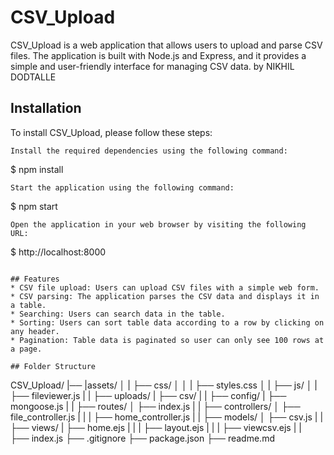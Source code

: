 # CSV_Upload
CSV_Upload is a web application that allows users to upload and parse CSV files. The application is built with Node.js and Express, and it provides a simple and user-friendly interface for managing CSV data.
by NIKHIL DODTALLE
## Installation
To install CSV_Upload, please follow these steps:


```
Install the required dependencies using the following command:
```
$ npm install 
```
Start the application using the following command:
```
$ npm start 
```
Open the application in your web browser by visiting the following URL:
```
$ http://localhost:8000 
```

## Features
* CSV file upload: Users can upload CSV files with a simple web form.
* CSV parsing: The application parses the CSV data and displays it in a table.
* Searching: Users can search data in the table.
* Sorting: Users can sort table data according to a row by clicking on any header.
* Pagination: Table data is paginated so user can only see 100 rows at a page.

## Folder Structure
```
CSV_Upload/
|── |assets/
│   |      ├── css/
│   │      |     ├── styles.css
│   |      ├── js/
│   |            ├── fileviewer.js
|   |
├── uploads/
|   ├── csv/
|   |
├── config/
|   ├── mongoose.js
|   |
├── routes/
│   ├── index.js
|   |
├── controllers/
│   ├── file_controller.js
|   |
|   ├── home_controller.js
|   |
├── models/
│   ├── csv.js
|   |
├── views/
|   ├── home.ejs
|   |
|   ├── layout.ejs
|   |
|   ├── viewcsv.ejs
|   |    
├── index.js 
├── .gitignore
├── package.json
├── readme.md
